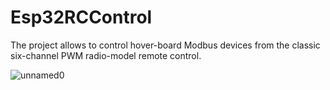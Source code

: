 # Esp32RCControl
The project allows to control hover-board Modbus devices from the classic six-channel PWM radio-model remote control.

![unnamed0](https://github.com/ademidow/Esp32RCControl/assets/60208711/47d75d99-7213-4583-b060-6a1122df1721)
